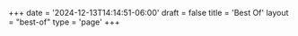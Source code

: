 +++
date = '2024-12-13T14:14:51-06:00'
draft = false
title = 'Best Of'
layout = "best-of"
type = 'page'
+++